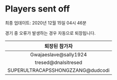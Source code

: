 # Players sent off
최종 업데이트: 2020년 12월 15일 04시 46분


경기 중 오류가 발생하는 경우 자동으로 퇴장됩니다.


| 퇴장된 참가자 |
|:---:|
| Gwajaeslave@sally1924 |
| tresed@dnalsitresed |
| SUPERULTRACAPSSHONGZZANG@dudcodi |